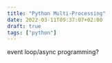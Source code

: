 ```yaml
---
title: "Python Multi-Processing"
date: 2022-03-11T09:37:07+02:00
draft: true
tags: ["python"]
---
```


event loop/async programming?
